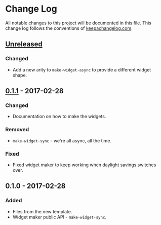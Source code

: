 # Change Log
All notable changes to this project will be documented in this file. This change log follows the conventions of [keepachangelog.com](http://keepachangelog.com/).

## [Unreleased]
### Changed
- Add a new arity to `make-widget-async` to provide a different widget shape.

## [0.1.1] - 2017-02-28
### Changed
- Documentation on how to make the widgets.

### Removed
- `make-widget-sync` - we're all async, all the time.

### Fixed
- Fixed widget maker to keep working when daylight savings switches over.

## 0.1.0 - 2017-02-28
### Added
- Files from the new template.
- Widget maker public API - `make-widget-sync`.

[Unreleased]: https://github.com/your-name/clojure-exercises/compare/0.1.1...HEAD
[0.1.1]: https://github.com/your-name/clojure-exercises/compare/0.1.0...0.1.1

